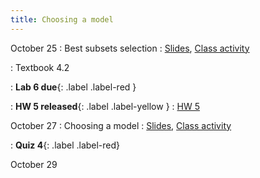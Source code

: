 ```yaml
---
title: Choosing a model
---
```


October 25
: Best subsets selection
  : [Slides](https://sta112-f21.github.io/slides/lecture_27.html), [Class activity](https://sta112-f21.github.io/class_activities/ca_lecture_27.html)
  
: Textbook 4.2

: **Lab 6 due**{: .label .label-red }
  
: **HW 5 released**{: .label .label-yellow }
  : [HW 5](https://sta112-f21.github.io/homework/homework_5.html)


October 27
: Choosing a model
  : [Slides](https://sta112-f21.github.io/slides/lecture_28.html), [Class activity](https://sta112-f21.github.io/class_activities/ca_lecture_28.html)

: **Quiz 4**{: .label .label-red}

October 29
